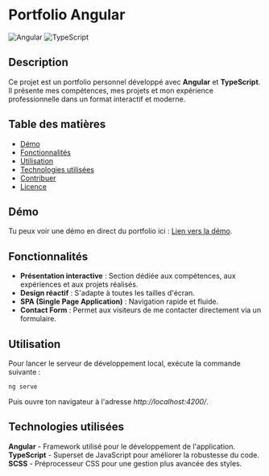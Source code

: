 # Portfolio Angular

![Angular](https://img.shields.io/badge/Angular-v12-red) ![TypeScript](https://img.shields.io/badge/TypeScript-v4-blue)

## Description

Ce projet est un portfolio personnel développé avec **Angular** et **TypeScript**. Il présente mes compétences, mes projets et mon expérience professionnelle dans un format interactif et moderne.

## Table des matières

- [Démo](#démo)
- [Fonctionnalités](#fonctionnalités)
- [Utilisation](#utilisation)
- [Technologies utilisées](#technologies-utilisées)
- [Contribuer](#contribuer)
- [Licence](#licence)

## Démo

Tu peux voir une démo en direct du portfolio ici : [Lien vers la démo](#).

## Fonctionnalités

- **Présentation interactive** : Section dédiée aux compétences, aux expériences et aux projets réalisés.
- **Design réactif** : S'adapte à toutes les tailles d'écran.
- **SPA (Single Page Application)** : Navigation rapide et fluide.
- **Contact Form** : Permet aux visiteurs de me contacter directement via un formulaire.

## Utilisation

Pour lancer le serveur de développement local, exécute la commande suivante :
```
ng serve
```

Puis ouvre ton navigateur à l'adresse *http://localhost:4200/*.

## Technologies utilisées

**Angular** - Framework utilisé pour le développement de l'application.
**TypeScript** - Superset de JavaScript pour améliorer la robustesse du code.
**SCSS** - Préprocesseur CSS pour une gestion plus avancée des styles.
